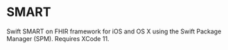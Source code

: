 # SMART

Swift SMART on FHIR framework for iOS and OS X using the Swift Package Manager (SPM).  Requires XCode 11.
